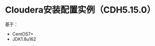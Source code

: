 Cloudera安装配置实例（CDH5.15.0）
================================================================================
基于：
+ CentOS7+
+ JDK1.8u162
